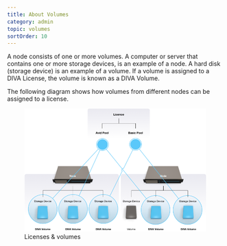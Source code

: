 ```yaml
---
title: About Volumes
category: admin
topic: volumes
sortOrder: 10
---
```


A node consists of one or more volumes. A computer or server that contains one or more storage devices, is an example of a node. A hard disk (storage device) is an example of a volume. If a volume is assigned to a DIVA License, the volume is known as a DIVA Volume.

The following diagram shows how volumes from different nodes can be assigned to a license.

<figure>
  <img src="/images/v2/fusion/license-03.png" alt="Licenses & Volumes"/>
  <figcaption>Licenses & volumes</figcaption>
</figure>
